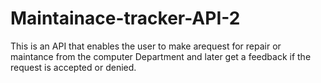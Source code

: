 # Maintainace-tracker-API-2 
This is an API that enables the user to make arequest for repair or maintance from the computer Department and later get a feedback if the request is accepted or denied.
